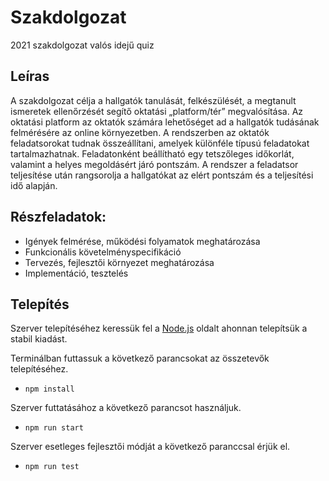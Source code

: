 # Szakdolgozat
2021 szakdolgozat valós idejű quiz

## Leíras
A szakdolgozat célja a hallgatók tanulását, felkészülését, a megtanult ismeretek ellenőrzését segítő oktatási „platform/tér” megvalósítása. Az oktatási platform az oktatók számára lehetőséget ad a hallgatók tudásának felmérésére az online környezetben. A rendszerben az oktatók feladatsorokat tudnak összeállítani, amelyek különféle típusú feladatokat tartalmazhatnak. Feladatonként beállítható egy tetszőleges időkorlát, valamint a helyes megoldásért járó pontszám. A rendszer a feladatsor teljesítése után rangsorolja a hallgatókat az elért pontszám és a teljesítési idő alapján.

## Részfeladatok:
-	Igények felmérése, működési folyamatok meghatározása
-	Funkcionális követelményspecifikáció
-	Tervezés, fejlesztői környezet meghatározása
-	Implementáció, tesztelés

## Telepítés
Szerver telepítéséhez keressük fel a [Node.js](https://nodejs.org/) oldalt ahonnan telepítsük a stabil kiadást.

Terminálban futtassuk a következő parancsokat az összetevők telepítéséhez.

- `npm install`

Szerver futtatásához a következő parancsot használjuk.

- `npm run start`

Szerver esetleges fejlesztői módját a következő paranccsal érjük el.

- `npm run test`
